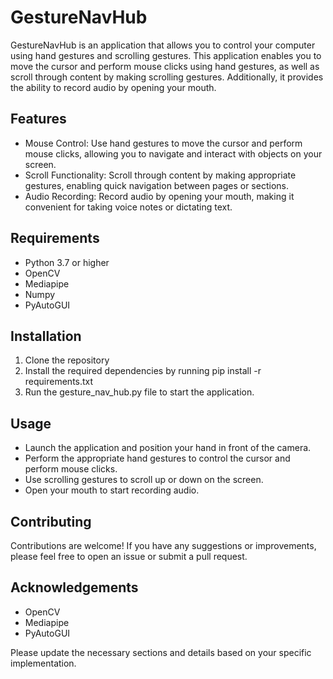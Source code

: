 # GestureNavHub

GestureNavHub is an application that allows you to control your computer using hand gestures and scrolling gestures. This application enables you to move the cursor and perform mouse clicks using hand gestures, as well as scroll through content by making scrolling gestures. Additionally, it provides the ability to record audio by opening your mouth.


## Features

* Mouse Control: Use hand gestures to move the cursor and perform mouse clicks, allowing you to navigate and interact with objects on your screen.
* Scroll Functionality: Scroll through content by making appropriate gestures, enabling quick navigation between pages or sections.
* Audio Recording: Record audio by opening your mouth, making it convenient for taking voice notes or dictating text.


## Requirements

* Python 3.7 or higher
* OpenCV
* Mediapipe
* Numpy
* PyAutoGUI


## Installation

1. Clone the repository
2. Install the required dependencies by running pip install -r requirements.txt
3. Run the gesture_nav_hub.py file to start the application.


## Usage

* Launch the application and position your hand in front of the camera.
* Perform the appropriate hand gestures to control the cursor and perform mouse clicks.
* Use scrolling gestures to scroll up or down on the screen.
* Open your mouth to start recording audio.


## Contributing

Contributions are welcome! If you have any suggestions or improvements, please feel free to open an issue or submit a pull request.


## Acknowledgements

* OpenCV
* Mediapipe
* PyAutoGUI

Please update the necessary sections and details based on your specific implementation.
